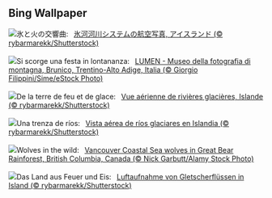 ## Bing Wallpaper
![](https://www.bing.com/th?id=OHR.GlacialRivers_JA-JP1694776093_UHD.jpg&w=1000)氷と火の交響曲:&nbsp;&ensp;[氷河河川システムの航空写真, アイスランド (© rybarmarekk/Shutterstock)](https://www.bing.com/th?id=OHR.GlacialRivers_JA-JP1694776093_UHD.jpg)
<br><br/>
![](https://www.bing.com/th?id=OHR.TrentinoAltoBolzanoMerano_IT-IT4259043530_UHD.jpg&w=1000)Si scorge una festa in lontananza:&nbsp;&ensp;[LUMEN - Museo della fotografia di montagna, Brunico, Trentino-Alto Adige, Italia (© Giorgio Filippini/Sime/eStock Photo)](https://www.bing.com/th?id=OHR.TrentinoAltoBolzanoMerano_IT-IT4259043530_UHD.jpg)
<br><br/>
![](https://www.bing.com/th?id=OHR.GlacialRivers_FR-FR7112624449_UHD.jpg&w=1000)De la terre de feu et de glace:&nbsp;&ensp;[Vue aérienne de rivières glacières, Islande (© rybarmarekk/Shutterstock)](https://www.bing.com/th?id=OHR.GlacialRivers_FR-FR7112624449_UHD.jpg)
<br><br/>
![](https://www.bing.com/th?id=OHR.GlacialRivers_ES-ES2177236307_UHD.jpg&w=1000)Una trenza de ríos:&nbsp;&ensp;[Vista aérea de ríos glaciares en Islandia (© rybarmarekk/Shutterstock)](https://www.bing.com/th?id=OHR.GlacialRivers_ES-ES2177236307_UHD.jpg)
<br><br/>
![](https://www.bing.com/th?id=OHR.CanadaWolves_EN-GB5040698081_UHD.jpg&w=1000)Wolves in the wild:&nbsp;&ensp;[Vancouver Coastal Sea wolves in Great Bear Rainforest, British Columbia, Canada (© Nick Garbutt/Alamy Stock Photo)](https://www.bing.com/th?id=OHR.CanadaWolves_EN-GB5040698081_UHD.jpg)
<br><br/>
![](https://www.bing.com/th?id=OHR.GlacialRivers_DE-DE4755000150_UHD.jpg&w=1000)Das Land aus Feuer und Eis:&nbsp;&ensp;[Luftaufnahme von Gletscherflüssen in Island (© rybarmarekk/Shutterstock)](https://www.bing.com/th?id=OHR.GlacialRivers_DE-DE4755000150_UHD.jpg)
<br><br/>
